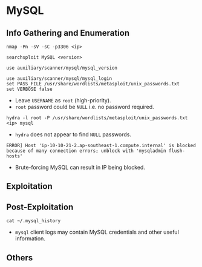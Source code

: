 # MySQL

## Info Gathering and Enumeration
```
nmap -Pn -sV -sC -p3306 <ip>
```
```
searchsploit MySQL <version>
```
```
use auxiliary/scanner/mysql/mysql_version
```
```
use auxiliary/scanner/mysql/mysql_login
set PASS_FILE /usr/share/wordlists/metasploit/unix_passwords.txt
set VERBOSE false
```
- Leave `USERNAME` as `root` (high-priority).
- `root` password could be `NULL` i.e. no password required.

```
hydra -l root -P /usr/share/wordlists/metasploit/unix_passwords.txt <ip> mysql
```
- `hydra` does not appear to find `NULL` passwords.

```
ERROR] Host 'ip-10-10-21-2.ap-southeast-1.compute.internal' is blocked because of many connection errors; unblock with 'mysqladmin flush-hosts'
```
- Brute-forcing MySQL can result in IP being blocked.

## Exploitation

## Post-Exploitation
```
cat ~/.mysql_history
```
- `mysql` client logs may contain MySQL credentials and other useful information.

## Others
